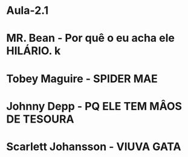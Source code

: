 # Aula-2.1

# MR. Bean - Por quê o eu acha ele HILÁRIO. k
# Tobey Maguire - SPIDER MAE
# Johnny Depp - PQ ELE TEM MÂOS DE TESOURA
# Scarlett Johansson - VIUVA GATA
